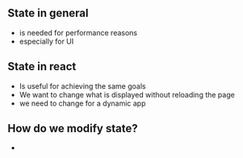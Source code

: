 ## State in general
- is needed for performance reasons
- especially for UI


## State in react
- Is useful for achieving the same goals
- We want to change what is displayed without reloading the page
- we need to change for a dynamic app

## How do we modify state?
-